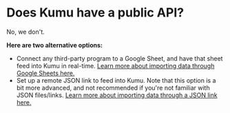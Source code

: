 # Does Kumu have a public API?

No, we don't.&#x20;

**Here are two alternative options:**&#x20;

* Connect any third-party program to a Google Sheet, and have that sheet feed into Kumu in real-time. [Learn more about importing data through Google Sheets here.](../guides/import/#google-sheets)
* Set up a remote JSON link to feed into Kumu. Note that this option is a bit more advanced, and not recommended if you're not familiar with JSON files/links. [Learn more about importing data through a JSON link here.](../guides/import/blueprints.md#set-a-remote-json-link)&#x20;
